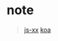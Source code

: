 # note

> [js-xx](https://github.com/leizongmin/js-xss)
> [koa](https://github.com/leizongmin/js-xss)

